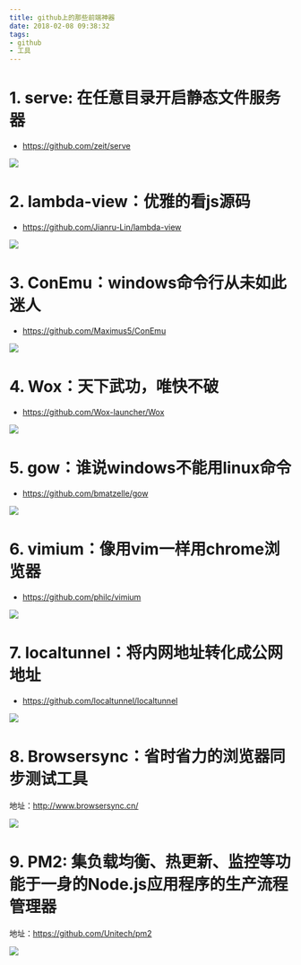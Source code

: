 ```yaml
---
title: github上的那些前端神器
date: 2018-02-08 09:38:32
tags:
- github
- 工具
---
```


# 1. serve: 在任意目录开启静态文件服务器
- https://github.com/zeit/serve

![](/images/20180208093930_pRnErF_Screenshot.jpeg)


# 2. lambda-view：优雅的看js源码
- https://github.com/Jianru-Lin/lambda-view

![](/images/20180208093942_n2HZ5Z_Screenshot.jpeg)


# 3. ConEmu：windows命令行从未如此迷人
- https://github.com/Maximus5/ConEmu

![](/images/20180208093958_rE9cvM_Screenshot.jpeg)

# 4. Wox：天下武功，唯快不破
- https://github.com/Wox-launcher/Wox

![](/images/20180208094014_SJzmnb_Screenshot.jpeg)


# 5. gow：谁说windows不能用linux命令
- https://github.com/bmatzelle/gow

![](/images/20180208094028_KBQKT0_Screenshot.jpeg)


# 6. vimium：像用vim一样用chrome浏览器
- https://github.com/philc/vimium

![](/images/20180208094044_xVRMWm_Screenshot.jpeg)

# 7. localtunnel：将内网地址转化成公网地址
- https://github.com/localtunnel/localtunnel

![](/images/20180208094058_E8pr8Z_Screenshot.jpeg)

# 8. Browsersync：省时省力的浏览器同步测试工具

地址：http://www.browsersync.cn/

![](/images/20180208094111_5udBpr_Screenshot.jpeg)

# 9. PM2: 集负载均衡、热更新、监控等功能于一身的Node.js应用程序的生产流程管理器
地址：https://github.com/Unitech/pm2

![](/images/20180208094127_Wj5s2J_Screenshot.jpeg)
